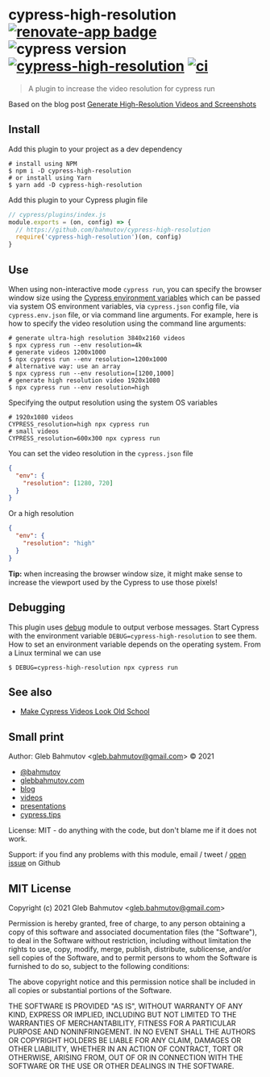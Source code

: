 # cypress-high-resolution [![renovate-app badge][renovate-badge]][renovate-app] ![cypress version](https://img.shields.io/badge/cypress-8.7.0-brightgreen) [![cypress-high-resolution](https://img.shields.io/endpoint?url=https://dashboard.cypress.io/badge/simple/e44x4z/main&style=flat&logo=cypress)](https://dashboard.cypress.io/projects/e44x4z/runs) [![ci](https://github.com/bahmutov/cypress-high-resolution/actions/workflows/ci.yml/badge.svg?branch=main&event=push)](https://github.com/bahmutov/cypress-high-resolution/actions/workflows/ci.yml)
> A plugin to increase the video resolution for cypress run

Based on the blog post [Generate High-Resolution Videos and Screenshots](https://www.cypress.io/blog/2021/03/01/generate-high-resolution-videos-and-screenshots/)

## Install

Add this plugin to your project as a dev dependency

```
# install using NPM
$ npm i -D cypress-high-resolution
# or install using Yarn
$ yarn add -D cypress-high-resolution
```

Add this plugin to your Cypress plugin file

```js
// cypress/plugins/index.js
module.exports = (on, config) => {
  // https://github.com/bahmutov/cypress-high-resolution
  require('cypress-high-resolution')(on, config)
}
```

## Use

When using non-interactive mode `cypress run`, you can specify the browser window size using the [Cypress environment variables](https://on.cypress.io/environment-variables) which can be passed via system OS environment variables, via `cypress.json` config file, via `cypress.env.json` file, or via command line arguments. For example, here is how to specify the video resolution using the command line arguments:

```
# generate ultra-high resolution 3840x2160 videos
$ npx cypress run --env resolution=4k
# generate videos 1200x1000
$ npx cypress run --env resolution=1200x1000
# alternative way: use an array
$ npx cypress run --env resolution=[1200,1000]
# generate high resolution video 1920x1080
$ npx cypress run --env resolution=high
```

Specifying the output resolution using the system OS variables

```
# 1920x1080 videos
CYPRESS_resolution=high npx cypress run
# small videos
CYPRESS_resolution=600x300 npx cypress run
```

You can set the video resolution in the `cypress.json` file

```json
{
  "env": {
    "resolution": [1280, 720]
  }
}
```

Or a high resolution

```json
{
  "env": {
    "resolution": "high"
  }
}
```

**Tip:** when increasing the browser window size, it might make sense to increase the viewport used by the Cypress to use those pixels!

## Debugging

This plugin uses [debug](https://github.com/visionmedia/debug#readme) module to output verbose messages. Start Cypress with the environment variable `DEBUG=cypress-high-resolution` to see them. How to set an environment variable depends on the operating system. From a Linux terminal we can use

```shell
$ DEBUG=cypress-high-resolution npx cypress run
```

## See also

- [Make Cypress Videos Look Old School](https://www.cypress.io/blog/2021/04/01/make-cypress-videos-look-old-school/)

## Small print

Author: Gleb Bahmutov &lt;gleb.bahmutov@gmail.com&gt; &copy; 2021

- [@bahmutov](https://twitter.com/bahmutov)
- [glebbahmutov.com](https://glebbahmutov.com)
- [blog](https://glebbahmutov.com/blog)
- [videos](https://www.youtube.com/glebbahmutov)
- [presentations](https://slides.com/bahmutov)
- [cypress.tips](https://cypress.tips)

License: MIT - do anything with the code, but don't blame me if it does not work.

Support: if you find any problems with this module, email / tweet /
[open issue](https://github.com/bahmutov/cypress-high-resolution/issues) on Github

## MIT License

Copyright (c) 2021 Gleb Bahmutov &lt;gleb.bahmutov@gmail.com&gt;

Permission is hereby granted, free of charge, to any person
obtaining a copy of this software and associated documentation
files (the "Software"), to deal in the Software without
restriction, including without limitation the rights to use,
copy, modify, merge, publish, distribute, sublicense, and/or sell
copies of the Software, and to permit persons to whom the
Software is furnished to do so, subject to the following
conditions:

The above copyright notice and this permission notice shall be
included in all copies or substantial portions of the Software.

THE SOFTWARE IS PROVIDED "AS IS", WITHOUT WARRANTY OF ANY KIND,
EXPRESS OR IMPLIED, INCLUDING BUT NOT LIMITED TO THE WARRANTIES
OF MERCHANTABILITY, FITNESS FOR A PARTICULAR PURPOSE AND
NONINFRINGEMENT. IN NO EVENT SHALL THE AUTHORS OR COPYRIGHT
HOLDERS BE LIABLE FOR ANY CLAIM, DAMAGES OR OTHER LIABILITY,
WHETHER IN AN ACTION OF CONTRACT, TORT OR OTHERWISE, ARISING
FROM, OUT OF OR IN CONNECTION WITH THE SOFTWARE OR THE USE OR
OTHER DEALINGS IN THE SOFTWARE.

[renovate-badge]: https://img.shields.io/badge/renovate-app-blue.svg
[renovate-app]: https://renovateapp.com/

